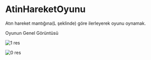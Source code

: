 # AtinHareketOyunu
Atın hareket mantığına(L şeklinde) göre ilerleyerek oyunu oynamak.

Oyunun Genel Görüntüsü

![1 res](https://user-images.githubusercontent.com/37252259/56080074-0304bb80-5e05-11e9-9076-8f7908d0fbc3.jpg)

![0 res](https://user-images.githubusercontent.com/37252259/56080101-65f65280-5e05-11e9-8ecb-4eaaa4c23c7d.jpg)

